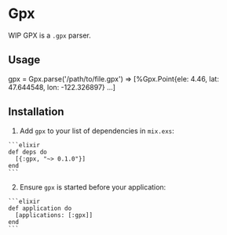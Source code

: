 # Gpx

WIP
GPX is a `.gpx` parser.

## Usage

gpx = Gpx.parse('/path/to/file.gpx')
=> [%Gpx.Point{ele: 4.46, lat: 47.644548, lon: -122.326897}
   ...]

## Installation

  1. Add `gpx` to your list of dependencies in `mix.exs`:

    ```elixir
    def deps do
      [{:gpx, "~> 0.1.0"}]
    end
    ```

  2. Ensure `gpx` is started before your application:

    ```elixir
    def application do
      [applications: [:gpx]]
    end
    ```
